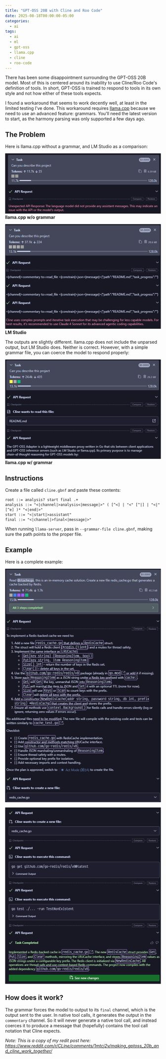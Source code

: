 ```yaml
---
title: "GPT-OSS 20B with Cline and Roo Code"
date: 2025-08-18T00:00:00-05:00
categories:
  - ai
tags:
  - ai
  - ml
  - gpt-oss
  - llama.cpp
  - cline
  - roo-code
---
```


There has been some disappointment surrounding the GPT-OSS 20B model. Most of
this is centered around its inability to use Cline/Roo Code's definition of
tools. In short, GPT-OSS is trained to respond to tools in its own style and
not how either of these tools expects.

I found a workaround that seems to work decently well, at least in the limited
testing I've done. This workaround requires
[llama.cpp](https://github.com/ggml-org/llama.cpp) because we need to use an
advanced feature: grammars. You'll need the latest version to start, as the
harmony parsing was only supported a few days ago.

## The Problem

Here is llama.cpp without a grammar, and LM Studio as a comparison:

![llama.cpp w/o grammar](llama-cpp-no-grammar.png)
**llama.cpp w/o grammar**

![LM Studio](lm-studio.png)
**LM Studio**

The outputs are slightly different. llama.cpp does not include
the unparsed output, but LM Studio does. Neither is correct. However, with a
simple grammar file, you can coerce the model to respond properly:

![llama.cpp w/ grammar](llama-cpp-grammar.png)
**llama.cpp w/ grammar**

## Instructions

Create a file called `cline.gbnf` and paste these contents:

```text
root ::= analysis? start final .+
analysis ::= "<|channel|>analysis<|message|>" ( [^<] | "<" [^|] | "<|" [^e] )* "<|end|>"
start ::= "<|start|>assistant"
final ::= "<|channel|>final<|message|>"
```

When running `llama-server`, pass in `--grammar-file cline.gbnf`, making sure
the path points to the proper file.

## Example

Here is a complete example:

![example 1/2](example-1-of-2.png)

![example 2/2](example-2-of-2.png)

## How does it work?

The grammar forces the model to output to its `final` channel, which is the
output sent to the user. In native tool calls, it generates the output in the
`commentary` channel. So it will never generate a native tool call, and instead
coerces it to produce a message that (hopefully) contains the tool call
notation that Cline expects.


*Note: This is a copy of my redit post here:
https://www.reddit.com/r/CLine/comments/1mtcj2v/making_gptoss_20b_and_cline_work_together/*
